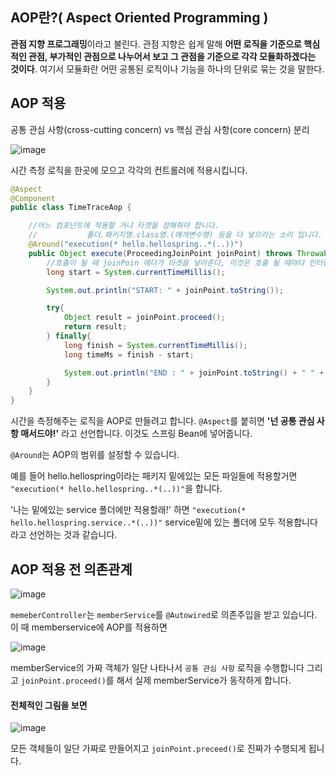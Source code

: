 ## AOP란?( Aspect Oriented Programming )

 **관점 지향 프로그래밍**이라고 불린다. 관점 지향은 쉽게 말해 **어떤 로직을 기준으로 핵심적인 관점, 부가적인 관점으로 나누어서 보고 그 관점을 기준으로 각각 모듈화하겠다는 것이다**. 여기서 모듈화란 어떤 공통된 로직이나 기능을 하나의 단위로 묶는 것을 말한다. 





## AOP 적용

공통 관심 사항(cross-cutting concern) vs 핵심 관심 사항(core concern) 분리

![image](https://user-images.githubusercontent.com/65094518/146698856-586888b1-b1da-47cd-aa67-535f3441a95d.png)

시간 측정 로직을 한곳에 모으고 각각의 컨트롤러에 적용시킵니다.



```java
@Aspect
@Component
public class TimeTraceAop {

    //어느 컴포넌트에 적용할 거냐 타겟을 정해줘야 합니다.
    //           폴더.패키지명.class명.(매개변수명) 등을 다 넣으라는 소리 입니다.
    @Around("execution(* hello.hellospring..*(..))")
    public Object execute(ProceedingJoinPoint joinPoint) throws Throwable{
        //호출이 될 때 joinPoin 에다가 타겟을 넣어준다, 이것은 호출 될 때마다 인터럽트가 걸리는 것 입니다.
        long start = System.currentTimeMillis();

        System.out.println("START: " + joinPoint.toString());

        try{
            Object result = joinPoint.proceed();
            return result;
        } finally{
            long finish = System.currentTimeMillis();
            long timeMs = finish - start;

            System.out.println("END : " + joinPoint.toString() + " " + timeMs + "ms");
        }
    }
}
```

시간을 측정해주는 로직을 AOP로 만들려고 합니다. `@Aspect`를 붙히면  **'넌 공통 관심 사항 매서드야!'** 라고 선언합니다. 이것도 스프링 Bean에 넣어줍니다.

`@Around`는 AOP의 범위를 설정할 수 있습니다. 

예를 들어 hello.hellospring이라는 패키지 밑에있는 모든 파일들에 적용할거면 `"execution(* hello.hellospring..*(..))"`을 합니다.

 '나는 밑에있는 service 폴더에만 적용할래!' 하면  `"execution(* hello.hellospring.service..*(..))"` service밑에 있는 폴더에 모두 적용합니다 라고 선언하는 것과 같습니다.







## AOP 적용 전 의존관계

![image](https://user-images.githubusercontent.com/65094518/146700921-25d94e05-ca6f-4799-bb40-238f34d0e165.png)

`memeberController`는 `memberService`를 `@Autowired`로 의존주입을 받고 있습니다. 이 때 memberservice에 AOP를 적용하면

![image](https://user-images.githubusercontent.com/65094518/146700982-b31bbf55-bf12-43ff-bac6-4a706737e627.png)

memberService의 가짜 객체가 일단 나타나서 `공통 관심 사항` 로직을 수행합니다 그리고 `joinPoint.proceed()`를 해서 실제 memberService가 동작하게 합니다.



#### 전체적인 그림을 보면

![image](https://user-images.githubusercontent.com/65094518/146701052-d9f1d351-4dca-493d-88ef-8c70c5c000ea.png)

모든 객체들이 일단 가짜로 만들어지고 `joinPoint.preceed()`로 진짜가 수행되게 됩니다.